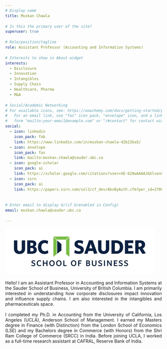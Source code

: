 ```yaml
---
# Display name
title: Muskan Chawla

# Is this the primary user of the site?
superuser: true

# Role/position/tagline
role: Assistant Professor (Accounting and Information Systems)

# Interests to show in About widget
interests:
  - Disclosure
  - Innovation
  - Intangibles
  - Supply Chain
  - Healthcare, Pharma
  - M&A

# Social/Academic Networking
# For available icons, see: https://wowchemy.com/docs/getting-started/page-builder/#icons
#   For an email link, use "fas" icon pack, "envelope" icon, and a link in the
#   form "mailto:your-email@example.com" or "/#contact" for contact widget.
social:
  - icon: linkedin
    icon_pack: fab
    link: https://www.linkedin.com/in/muskan-chawla-42b22ba5/
  - icon: envelope
    icon_pack: fas
    link: mailto:muskan.chawla@sauder.ubc.ca
  - icon: google-scholar
    icon_pack: ai
    link: https://scholar.google.com/citations?user=XE-629wAAAAJ&hl=en&oi=ao
  - icon: ssrn
    icon_pack: ai
    link: https://papers.ssrn.com/sol3/cf_dev/AbsByAuth.cfm?per_id=2700616


# Enter email to display Gr(if Grenabled in Config)
email: muskan.chawla@sauder.ubc.ca

---
```

![UBC](UBCSauder.jpg)
<DIV align="justify"> Hello! I am an Assistant Professor in Accounting and Information Systems at the Sauder School of Business, University of British Columbia. I am primarily interested in understanding how corporate disclosures impact innovation and influence supply chains. I am also interested in the intangibles and pharmaceuticals space. </DIV>
</br>
<DIV align="justify"> I completed my Ph.D. in Accounting from the University of California, Los Angeles (UCLA), Anderson School of Management. I earned my Masters degree in Finance (with Distinction) from the London School of Economics (LSE) and my Bachelors degree in Commerce (with Honors) from the Shri Ram College of Commerce (SRCC) in India. Before joining UCLA, I worked as a full-time research assistant at CAFRAL, Reserve Bank of India. </DIV>


